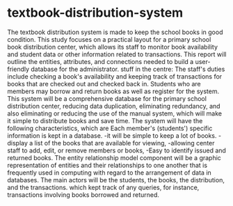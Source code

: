 # textbook-distribution-system
The textbook distribution system is made to keep the school books in good condition. This study focuses on a practical layout for a primary school book distribution center, which allows its staff to monitor book availability and student data or other information related to transactions.
 This report will outline the entities, attributes, and connections needed to build a user-friendly database for the administrator.
 stuff in the centre: The staff's duties include checking a book's availability and keeping track of transactions for books that are checked out and checked back in. 
 Students who are members may borrow and return books as well as register for the system. 
This system will be a comprehensive database for the primary school distribution center, reducing data duplication, eliminating redundancy, and also eliminating or reducing the use of the manual system, which will make it simple to distribute books and save time.
The system will have the following characteristics, which are Each member's (students') specific information is kept in a database.
-it will be simple to keep a lot of books.
-display a list of the books that are available for viewing,
-allowing center staff to add, edit, or remove members or books, 
-Easy to identify issued and returned books.
 The entity relationship model component will be a graphic representation of entities and their relationships to one another that is frequently used in computing with regard to the arrangement of data in databases. The main actors will be the students, the books, the distribution, and the transactions.
 which kept track of any queries, for instance, transactions involving books borrowed and returned.
